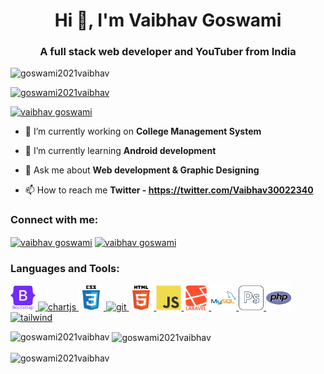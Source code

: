<h1 align="center">Hi 👋, I'm Vaibhav Goswami</h1>
<h3 align="center">A full stack web developer and YouTuber from India</h3>

<p align="left"> <img src="https://komarev.com/ghpvc/?username=goswami2021vaibhav&label=Profile%20views&color=0e75b6&style=flat" alt="goswami2021vaibhav" /> </p>

<p align="left"> <a href="https://github.com/ryo-ma/github-profile-trophy"><img src="https://github-profile-trophy.vercel.app/?username=goswami2021vaibhav" alt="goswami2021vaibhav" /></a> </p>

<p align="left"> <a href="https://twitter.com/vaibhav goswami" target="blank"><img src="https://img.shields.io/twitter/follow/vaibhav goswami?logo=twitter&style=for-the-badge" alt="vaibhav goswami" /></a> </p>

- 🔭 I’m currently working on **College Management System**

- 🌱 I’m currently learning **Android development**

- 💬 Ask me about **Web development & Graphic Designing**

- 📫 How to reach me **Twitter - https://twitter.com/Vaibhav30022340**

<h3 align="left">Connect with me:</h3>
<p align="left">
<a href="https://twitter.com/vaibhav goswami" target="blank"><img align="center" src="https://raw.githubusercontent.com/rahuldkjain/github-profile-readme-generator/master/src/images/icons/Social/twitter.svg" alt="vaibhav goswami" height="30" width="40" /></a>
<a href="https://fb.com/vaibhav goswami" target="blank"><img align="center" src="https://raw.githubusercontent.com/rahuldkjain/github-profile-readme-generator/master/src/images/icons/Social/facebook.svg" alt="vaibhav goswami" height="30" width="40" /></a>
</p>

<h3 align="left">Languages and Tools:</h3>
<p align="left"> <a href="https://getbootstrap.com" target="_blank" rel="noreferrer"> <img src="https://raw.githubusercontent.com/devicons/devicon/master/icons/bootstrap/bootstrap-plain-wordmark.svg" alt="bootstrap" width="40" height="40"/> </a> <a href="https://www.chartjs.org" target="_blank" rel="noreferrer"> <img src="https://www.chartjs.org/media/logo-title.svg" alt="chartjs" width="40" height="40"/> </a> <a href="https://www.w3schools.com/css/" target="_blank" rel="noreferrer"> <img src="https://raw.githubusercontent.com/devicons/devicon/master/icons/css3/css3-original-wordmark.svg" alt="css3" width="40" height="40"/> </a> <a href="https://git-scm.com/" target="_blank" rel="noreferrer"> <img src="https://www.vectorlogo.zone/logos/git-scm/git-scm-icon.svg" alt="git" width="40" height="40"/> </a> <a href="https://www.w3.org/html/" target="_blank" rel="noreferrer"> <img src="https://raw.githubusercontent.com/devicons/devicon/master/icons/html5/html5-original-wordmark.svg" alt="html5" width="40" height="40"/> </a> <a href="https://developer.mozilla.org/en-US/docs/Web/JavaScript" target="_blank" rel="noreferrer"> <img src="https://raw.githubusercontent.com/devicons/devicon/master/icons/javascript/javascript-original.svg" alt="javascript" width="40" height="40"/> </a> <a href="https://laravel.com/" target="_blank" rel="noreferrer"> <img src="https://raw.githubusercontent.com/devicons/devicon/master/icons/laravel/laravel-plain-wordmark.svg" alt="laravel" width="40" height="40"/> </a> <a href="https://www.mysql.com/" target="_blank" rel="noreferrer"> <img src="https://raw.githubusercontent.com/devicons/devicon/master/icons/mysql/mysql-original-wordmark.svg" alt="mysql" width="40" height="40"/> </a> <a href="https://www.photoshop.com/en" target="_blank" rel="noreferrer"> <img src="https://raw.githubusercontent.com/devicons/devicon/master/icons/photoshop/photoshop-line.svg" alt="photoshop" width="40" height="40"/> </a> <a href="https://www.php.net" target="_blank" rel="noreferrer"> <img src="https://raw.githubusercontent.com/devicons/devicon/master/icons/php/php-original.svg" alt="php" width="40" height="40"/> </a> <a href="https://tailwindcss.com/" target="_blank" rel="noreferrer"> <img src="https://www.vectorlogo.zone/logos/tailwindcss/tailwindcss-icon.svg" alt="tailwind" width="40" height="40"/> </a> </p>

<p><img align="left" src="https://github-readme-stats.vercel.app/api/top-langs?username=goswami2021vaibhav&show_icons=true&locale=en&layout=compact" alt="goswami2021vaibhav" /></p>

<p>&nbsp;<img align="center" src="https://github-readme-stats.vercel.app/api?username=goswami2021vaibhav&show_icons=true&locale=en" alt="goswami2021vaibhav" /></p>

<p><img align="center" src="https://github-readme-streak-stats.herokuapp.com/?user=goswami2021vaibhav&" alt="goswami2021vaibhav" /></p>
